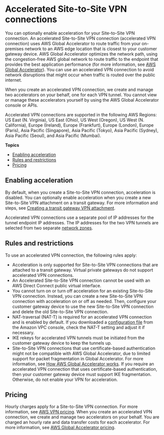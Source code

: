 # Accelerated Site\-to\-Site VPN connections<a name="accelerated-vpn"></a>

You can optionally enable acceleration for your Site\-to\-Site VPN connection\. An accelerated Site\-to\-Site VPN connection \(accelerated VPN connection\) uses AWS Global Accelerator to route traffic from your on\-premises network to an AWS edge location that is closest to your customer gateway device\. AWS Global Accelerator optimizes the network path, using the congestion\-free AWS global network to route traffic to the endpoint that provides the best application performance \(for more information, see [AWS Global Accelerator](https://aws.amazon.com/global-accelerator/)\)\. You can use an accelerated VPN connection to avoid network disruptions that might occur when traffic is routed over the public internet\.

When you create an accelerated VPN connection, we create and manage two accelerators on your behalf, one for each VPN tunnel\. You cannot view or manage these accelerators yourself by using the AWS Global Accelerator console or APIs\.

Accelerated VPN connections are supported in the following AWS Regions: US East \(N\. Virginia\), US East \(Ohio\), US West \(Oregon\), US West \(N\. California\), Europe \(Ireland\), Europe \(Frankfurt\), Europe \(London\), Europe \(Paris\), Asia Pacific \(Singapore\), Asia Pacific \(Tokyo\), Asia Pacific \(Sydney\), Asia Pacific \(Seoul\), and Asia Pacific \(Mumbai\)\.

**Topics**
+ [Enabling acceleration](#accelerated-vpn-enabling)
+ [Rules and restrictions](#accelerated-vpn-rules)
+ [Pricing](#accelerated-vpn-pricing)

## Enabling acceleration<a name="accelerated-vpn-enabling"></a>

By default, when you create a Site\-to\-Site VPN connection, acceleration is disabled\. You can optionally enable acceleration when you create a new Site\-to\-Site VPN attachment on a transit gateway\. For more information and steps, see [Creating a transit gateway VPN attachment](create-tgw-vpn-attachment.md)\.

Accelerated VPN connections use a separate pool of IP addresses for the tunnel endpoint IP addresses\. The IP addresses for the two VPN tunnels are selected from two separate [network zones](https://docs.aws.amazon.com/global-accelerator/latest/dg/introduction-components.html)\.

## Rules and restrictions<a name="accelerated-vpn-rules"></a>

To use an accelerated VPN connection, the following rules apply:
+ Acceleration is only supported for Site\-to\-Site VPN connections that are attached to a transit gateway\. Virtual private gateways do not support accelerated VPN connections\.
+ An Accelerated Site\-to\-Site VPN connection cannot be used with an AWS Direct Connect public virtual interface\.
+ You cannot turn on or turn off acceleration for an existing Site\-to\-Site VPN connection\. Instead, you can create a new Site\-to\-Site VPN connection with acceleration on or off as needed\. Then, configure your customer gateway device to use the new Site\-to\-Site VPN connection and delete the old Site\-to\-Site VPN connection\. 
+ NAT\-traversal \(NAT\-T\) is required for an accelerated VPN connection and is enabled by default\. If you downloaded a [configuration file](SetUpVPNConnections.md#vpn-download-config) from the Amazon VPC console, check the NAT\-T setting and adjust it if necessary\.
+ IKE rekeys for accelerated VPN tunnels must be initiated from the customer gateway device to keep the tunnels up\.
+ Site\-to\-Site VPN connections that use certificate\-based authentication might not be compatible with AWS Global Accelerator, due to limited support for packet fragmentation in Global Accelerator\. For more information, see [How AWS Global Accelerator works](https://docs.aws.amazon.com/global-accelerator/latest/dg/introduction-how-it-works.html)\. If you require an accelerated VPN connection that uses certificate\-based authentication, then your customer gateway device must support IKE fragmentation\. Otherwise, do not enable your VPN for acceleration\.

## Pricing<a name="accelerated-vpn-pricing"></a>

Hourly charges apply for a Site\-to\-Site VPN connection\. For more information, see [AWS VPN pricing](https://aws.amazon.com/vpn/pricing/)\. When you create an accelerated VPN connection, we create and manage two accelerators on your behalf\. You are charged an hourly rate and data transfer costs for each accelerator\. For more information, see [AWS Global Accelerator pricing](https://aws.amazon.com/global-accelerator/pricing/)\. 